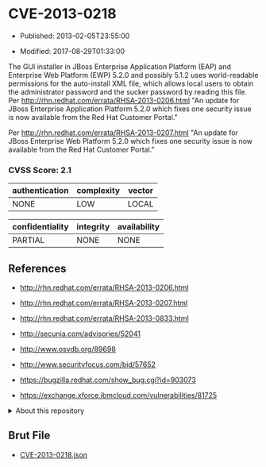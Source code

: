 # CVE-2013-0218

- Published: 2013-02-05T23:55:00

- Modified: 2017-08-29T01:33:00

The GUI installer in JBoss Enterprise Application Platform (EAP) and Enterprise Web Platform (EWP) 5.2.0 and possibly 5.1.2 uses world-readable permissions for the auto-install XML file, which allows local users to obtain the administrator password and the sucker password by reading this file. Per http://rhn.redhat.com/errata/RHSA-2013-0206.html 
"An update for JBoss Enterprise Application Platform 5.2.0 which fixes one
security issue is now available from the Red Hat Customer Portal."

Per http://rhn.redhat.com/errata/RHSA-2013-0207.html
"An update for JBoss Enterprise Web Platform 5.2.0 which fixes one security
issue is now available from the Red Hat Customer Portal."

### CVSS Score: **2.1**

| authentication | complexity | vector |
| --- | --- | --- |
| NONE | LOW | LOCAL |

| confidentiality | integrity | availability |
| --- | --- | --- |
| PARTIAL | NONE | NONE |

## References

* http://rhn.redhat.com/errata/RHSA-2013-0206.html

* http://rhn.redhat.com/errata/RHSA-2013-0207.html

* http://rhn.redhat.com/errata/RHSA-2013-0833.html

* http://secunia.com/advisories/52041

* http://www.osvdb.org/89698

* http://www.securityfocus.com/bid/57652

* https://bugzilla.redhat.com/show_bug.cgi?id=903073

* https://exchange.xforce.ibmcloud.com/vulnerabilities/81725

<details>
<summary>About this repository</summary> 

  This repository is part of the project [Live Hack CVE](https://github.com/Live-Hack-CVE). Main website can be found [www.live-hack.org](https://www.live-hack.org) 
  
  Made by [Sn0wAlice](https://github.com/Sn0wAlice) for the people that care about security and need to have a feed of the latest CVEs. Hope you enjoy it, don't forget to star the repo and follow me on [Twitter](https://twitter.com/Sn0wAlice) and [Github](https://github.com/Sn0wAlice). And that is my [personnal website](https://www.alice-snow.me/)

  - [Home Page](https://github.com/Live-Hack-CVE)
  - [Framework](https://github.com/Live-Hack-CVE/cve-framework)
  - [CVE database](https://github.com/Live-Hack-CVE/full_database)
  - [Changelog](https://github.com/Live-Hack-CVE/Changelog)
</details>

## Brut File

* [CVE-2013-0218.json](https://raw.githubusercontent.com/Live-Hack-CVE/full_database/main/cves/2013/CVE-2013-0218.json)

